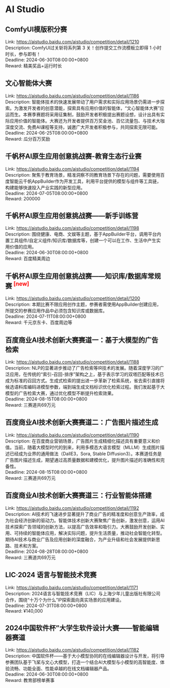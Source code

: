 # AI Studio



## ComfyUI模版积分赛

Link: https://aistudio.baidu.com/aistudio/competition/detail/1210  
Description: ComfyUI过关斩将系列第 3 关！创作提交工作流模板立即得 1 小时时长，参与即有！  
Deadline: 2024-06-30T08:00:00+0800  
Reward: 精美奖品+运行时长  


## 文心智能体大赛

Link: https://aistudio.baidu.com/aistudio/competition/detail/1186  
Description: 智能体技术的快速发展带动了用户需求和实际应用场景仍需进一步探索。为激发开发者的创意潜能，探索具有应用价值的智能体，“文心智能体大赛”应运而生。本赛季赛题将采用征集制，鼓励开发者积极提出赛题设想，设计出具有实际应用价值的智能体。大赛还为开发者提供百万奖金池、百亿流量包、与技术大咖深度交流、免费AI课程等支持，诚邀广大开发者积极参与，共同探索无限可能。  
Deadline: 2024-06-25T08:00:00+0800  
Reward: 瓜分百万奖励  


## 千帆杯AI原生应用创意挑战赛-教育生态行业赛

Link: https://aistudio.baidu.com/aistudio/competition/detail/1194  
Description: 聚焦于教育场景，精准洞察不同教育场景下存在的问题，需要使用百度智能云千帆AppBuilder作为开发工具，利用平台提供的模型与组件等工具链，构建能够快速投入产业实践的新型应用。  
Deadline: 2024-07-05T08:00:00+0800  
Reward: 200000  


## 千帆杯AI原生应用创意挑战赛——新手训练营

Link: https://aistudio.baidu.com/aistudio/competition/detail/1198  
Description: 围绕健康、电商、文娱等主题，基于AppBuilder平台，调用平台内置工具组件/自定义组件/知识库/数据库等，创建一个可以在工作、生活中产生实用价值的应用。  
Deadline: 2024-06-30T08:00:00+0800  
Reward: 百度精美周边  


## 千帆杯AI原生应用创意挑战赛——知识库/数据库常规赛 <sup style="color:red">[new]<sup>  

Link: https://aistudio.baidu.com/aistudio/competition/detail/1200  
Description: 本期比赛不限应用创作主题，参赛者需使用AppBuilder创建应用，所提交的参赛应用作品中必须包含知识库或数据库。  
Deadline: 2024-07-11T08:00:00+0800  
Reward: 千元京东卡、百度周边等  


## 百度商业AI技术创新大赛赛道一：基于大模型的广告检索

Link: https://aistudio.baidu.com/aistudio/competition/detail/1188  
Description: NLP的显著进步推动了广告检索等IR技术的发展。随着深度学习的广泛应用，在传统的“索引-召回-排序”架构之上，基于表示学习的双塔匹配等技术已成为标准的召回方式。生成式检索的提出进一步革新了检索系统，省去索引直接将候选语料库编码进模型参数，端到端生成文档标识优化检索过程。我们发起基于大模型的广告检索大赛，通过优化模型不断提升检索效果。  
Deadline: 2024-08-15T08:00:00+0800  
Reward: 三赛道共69万元  


## 百度商业AI技术创新大赛赛道二：广告图片描述生成

Link: https://aistudio.baidu.com/aistudio/competition/detail/1190  
Description: 在百度商业营销场景，广告图片生成精细化描述具有重要意义和价值。当前，随着大模型时代的到来，利用多模态大语言模型（MLLM）生成图片描述已经成为业界的通用做法（DallE3，Sora, Stable Diffusion3）。本赛道任务是广告图片描述生成，期望通过高质量数据和建模优化，提升图片描述的准确性和完备性。  
Deadline: 2024-08-15T08:00:00+0800  
Reward: 三赛道共69万元  


## 百度商业AI技术创新大赛赛道三：行业智能体搭建

Link: https://aistudio.baidu.com/aistudio/competition/detail/1192  
Description: AI技术的飞速进步显著提升了商业广告的精准度和创意生产效率，成为社会经济创新的驱动力。智能体技术创新大赛聚焦广告创新，激发创意，运用AI技术探索广告领域的创新方法，以提高广告效率和吸引力。大赛鼓励开发创新、实用、可持续的智能体应用，解决实际问题，提升生活质量，推动社会智能化转型。期待AI技术与商业广告及应用创新的深度融合，为产业升级和社会发展提供新思路、技术和方案。  
Deadline: 2024-08-28T08:00:00+0800  
Reward: 三赛道共69万元  


## LIC·2024 语言与智能技术竞赛

Link: https://aistudio.baidu.com/aistudio/competition/detail/1171  
Description: 2024语言与智能技术竞赛（LIC）与上海少年儿童出版社有限公司合作，围绕“十万个为什么”IP探索面向真实场景的应用建设。  
Deadline: 2024-07-31T08:00:00+0800  
Reward: ¥140,000  


## 2024中国软件杯”大学生软件设计大赛——智能编辑器赛道

Link: https://aistudio.baidu.com/aistudio/competition/detail/1182  
Description: 中国软件杯——基于大小模型协同的在线编辑器设计与开发，将引导参赛团队基于飞桨与文心大模型，打造一个结合AI大模型与小模型的高智能度、体验流畅、功能全面、性能卓越的在线文档编辑器产品。  
Deadline: 2024-06-30T08:00:00+0800  
Reward: 教育部榜单赛事  

